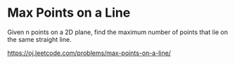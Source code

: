 # Max Points on a Line

Given n points on a 2D plane, find the maximum number of points that lie on the same straight line.

<https://oj.leetcode.com/problems/max-points-on-a-line/>
